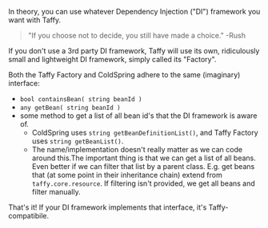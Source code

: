 In theory, you can use whatever Dependency Injection ("DI") framework you want with Taffy.

> "If you choose not to decide, you still have made a choice." -Rush

If you don't use a 3rd party DI framework, Taffy will use its own, ridiculously small and lightweight DI framework, simply called its "Factory".

Both the Taffy Factory and ColdSpring adhere to the same (imaginary) interface:

* `bool containsBean( string beanId )`
* `any getBean( string beanId )`
* some method to get a list of all bean id's that the DI framework is aware of.
  * ColdSpring uses `string getBeanDefinitionList()`, and Taffy Factory uses `string getBeanList()`.
  * The name/implementation doesn't really matter as we can code around this.The important thing is that we can get a list of all beans. Even better if we can filter that list by a parent class. E.g. get beans that (at some point in their inheritance chain) extend from `taffy.core.resource`. If filtering isn't provided, we get all beans and filter manually.

That's it! If your DI framework implements that interface, it's Taffy-compatibile.
